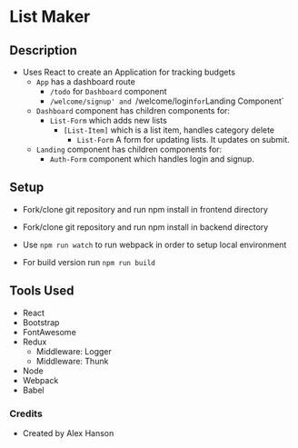 List Maker
===

## Description 
- Uses React to create an Application for tracking budgets
  - `App` has a dashboard route
    - `/todo` for `Dashboard` component
    - `/welcome/signup' and `/welcome/login` for `Landing Component`
  - `Dashboard` component has children components for:
    - `List-Form` which adds new lists
      - `[List-Item]` which is a list item, handles category delete
        - `List-Form` A form for updating lists.  It updates on submit.
  - `Landing` component has children components for:
    - `Auth-Form` component which handles login and signup.
## Setup
- Fork/clone git repository and run npm install in frontend directory
- Fork/clone git repository and run npm install in backend directory
- Use `npm run watch` to run webpack in order to setup local environment

- For build version run `npm run build`

## Tools Used
- React
- Bootstrap
- FontAwesome
- Redux
  - Middleware: Logger
  - Middleware: Thunk
- Node
- Webpack
- Babel

### Credits

- Created by Alex Hanson
